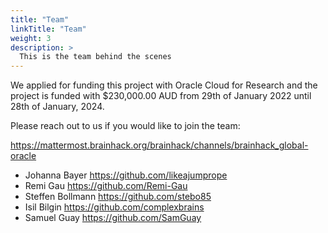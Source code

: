 ```yaml
---
title: "Team"
linkTitle: "Team"
weight: 3
description: >
  This is the team behind the scenes
---
```


We applied for funding this project with Oracle Cloud for Research and the
project is funded with $230,000.00 AUD from 29th of January 2022 until 28th of
January, 2024.

Please reach out to us if you would like to join the team:

https://mattermost.brainhack.org/brainhack/channels/brainhack_global-oracle

- Johanna Bayer https://github.com/likeajumprope
- Remi Gau https://github.com/Remi-Gau
- Steffen Bollmann https://github.com/stebo85
- Isil Bilgin https://github.com/complexbrains
- Samuel Guay https://github.com/SamGuay
